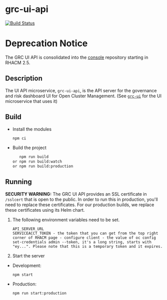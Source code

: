 [comment]: # ( Copyright Contributors to the Open Cluster Management project )

# grc-ui-api
[![Build Status](https://travis-ci.com/stolostron/grc-ui-api.svg?token=2jHocNax82kqKsGV1uTE&branch=main)](https://travis-ci.com/stolostron/grc-ui-api)

# Deprecation Notice

The GRC UI API is consolidated into the [console](https://github.com/stolostron/console) repository starting in RHACM 2.5.

## Description

The UI API microservice, `grc-ui-api`, is the API server for the governance and risk dashboard UI for Open Cluster Management. (See [`grc-ui`](https://github.com/stolostron/grc-ui) for the UI microservice that uses it)

## Build

- Install the modules

   ```bash
   npm ci
   ```
- Build the project

   ```bash
      npm run build
   or npm run build:watch
   or npm run build:production
   ```

## Running

**SECURITY WARNING:** The GRC UI API provides an SSL certificate in `/sslcert` that is open to the public. In order to run this in production, you'll need to replace these certificates. For our production builds, we replace these certificates using its Helm chart.

1. The following environment variables need to be set.
    ```
    API_SERVER_URL
    SERVICEACCT_TOKEN - the token that you can get from the top right corner of RHACM page - configure client - the value of oc config set-credentials admin --token, it's a long string, starts with "ey...". Please note that this is a temporary token and it expires.
    ```
2. Start the server
  - Development:
    ```
    npm start
    ```
  - Production:
    ```
    npm run start:production
    ```

<!---
Date: 08/17/2021
-->

